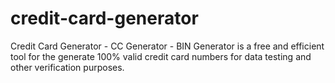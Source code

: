# credit-card-generator
Credit Card Generator - CC Generator - BIN Generator is a free and efficient tool for the generate 100% valid credit card numbers for data testing and other verification purposes.
